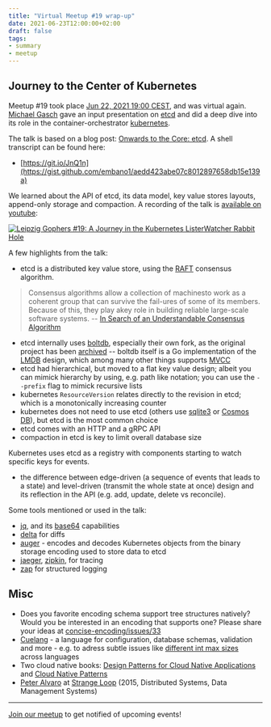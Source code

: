 ```yaml
---
title: "Virtual Meetup #19 wrap-up"
date: 2021-06-23T12:00:00+02:00
draft: false
tags:
- summary
- meetup
---
```


## Journey to the Center of Kubernetes

Meetup #19 took place [Jun 22, 2021 19:00
CEST](https://www.meetup.com/Leipzig-Golang/events/275871279/), and was virtual
again. [Michael Gasch](https://www.mgasch.com) gave an input presentation on [etcd](https://etcd.io/) and did a deep dive into its
role in the container-orchestrator [kubernetes](https://kubernetes.io/).

The talk is based on a blog post: [Onwards to the Core: etcd](https://www.mgasch.com/2021/01/listwatch-part-1/). A shell transcript can be found here:

* [https://git.io/JnQ1n](https://gist.github.com/embano1/aedd423abe07c8012897658db15e139a)

We learned about the API of etcd, its data model, key value stores layouts,
append-only storage and compaction. A recording of the talk is [available on
youtube](https://www.youtube.com/watch?v=Z9fwIzy0C_8):

[![Leipzig Gophers #19: A Journey in the Kubernetes ListerWatcher Rabbit Hole](http://img.youtube.com/vi/Z9fwIzy0C_8/0.jpg)](https://www.youtube.com/watch?v=Z9fwIzy0C_8)

A few highlights from the talk:

* etcd is a distributed key value store, using the [RAFT](https://raft.github.io/) consensus algorithm.

> Consensus algorithms allow a collection of machinesto work as a coherent
> group that can survive the fail-ures of some of its members. Because of this,
> they play akey role in building reliable large-scale software systems. -- [In Search of an Understandable Consensus Algorithm](https://raft.github.io/raft.pdf)

* etcd internally uses [boltdb](https://github.com/etcd-io/bbolt), especially
  their own fork, as the original project has been
[archived](https://github.com/boltdb/bolt) -- boltdb itself is a Go
implementation of the
[LMDB](https://en.wikipedia.org/wiki/Lightning_Memory-Mapped_Database) design,
which among many other things supports
[MVCC](https://en.wikipedia.org/wiki/Multiversion_concurrency_control)
* etcd had hierarchical, but moved to a flat key value design; albeit you can
  mimick hierarchy by using, e.g. path like notation; you can use the
`--prefix` flag to mimick recursive lists
* kubernetes `ResourceVersion` relates directly to the revision in etcd; which is a monotonically increasing counter
* kubernetes does not need to use etcd (others use [sqlite3](https://www.sqlite.org/index.html) or [Cosmos DB](https://docs.microsoft.com/en-us/azure/cosmos-db/introduction)), but etcd is the most common choice
* etcd comes with an HTTP and a gRPC API
* compaction in etcd is key to limit overall database size

Kubernetes uses etcd as a registry with components starting to watch specific keys for events.

* the difference between edge-driven (a sequence of events that leads to a
  state) and level-driven (transmit the whole state at once) design and its
reflection in the API (e.g. add, update, delete vs reconcile).

Some tools mentioned or used in the talk:

* [jq](https://stedolan.github.io/jq/), and its [base64](https://stedolan.github.io/jq/manual/#Formatstringsandescaping) capabilities
* [delta](https://github.com/dandavison/delta) for diffs
* [auger](https://github.com/jpbetz/auger) - encodes and decodes Kubernetes objects from the binary storage encoding used to store data to etcd
* [jaeger](https://www.jaegertracing.io/), [zipkin](https://zipkin.io/), for tracing
* [zap](https://github.com/uber-go/zap) for structured logging

## Misc

* Does you favorite encoding schema support tree structures natively? Would you be interested in an encoding that supports one? Please share your ideas at [concise-encoding/issues/33](https://github.com/kstenerud/concise-encoding/issues/33)
* [Cuelang](https://cuelang.org/) - a language for configuration, database schemas, validation and more - e.g. to adress subtle issues like [different int max sizes](https://developer.mozilla.org/en-US/docs/Web/JavaScript/Reference/Global_Objects/Number/MAX_SAFE_INTEGER) across languages
* Two cloud native books: [Design Patterns for Cloud Native Applications](https://www.oreilly.com/library/view/design-patterns-for/9781492090700/) and [Cloud Native Patterns](https://www.oreilly.com/library/view/cloud-native-patterns/9781617294297/)
* [Peter Alvaro](https://scholar.google.com/citations?user=TKSjVTUAAAAJ&hl=en) at [Strange Loop](https://www.youtube.com/watch?v=R2Aa4PivG0g) (2015, Distributed Systems, Data Management Systems)

----

[Join our meetup](https://www.meetup.com/Leipzig-Golang) to get notified of upcoming events!

